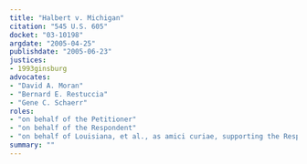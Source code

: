 ```yaml
---
title: "Halbert v. Michigan"
citation: "545 U.S. 605"
docket: "03-10198"
argdate: "2005-04-25"
publishdate: "2005-06-23"
justices:
- 1993ginsburg
advocates:
- "David A. Moran"
- "Bernard E. Restuccia"
- "Gene C. Schaerr"
roles:
- "on behalf of the Petitioner"
- "on behalf of the Respondent"
- "on behalf of Louisiana, et al., as amici curiae, supporting the Respondent"
summary: ""
---
```


